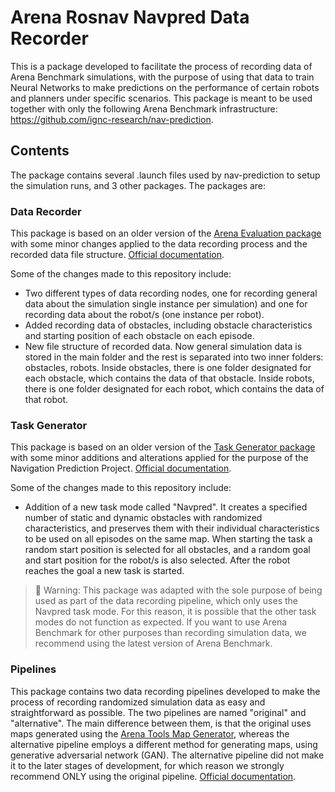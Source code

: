 # Arena Rosnav Navpred Data Recorder

This is a package developed to facilitate the process of recording data of Arena Benchmark simulations, with the purpose of using that data to train Neural 
Networks to make predictions on the performance of certain robots and planners under specific scenarios. This package is meant to be used together with only the following Arena Benchmark infrastructure: https://github.com/ignc-research/nav-prediction.

## Contents

The package contains several .launch files used by nav-prediction to setup the simulation runs, and 3 other packages. The packages are:

### Data Recorder

This package is based on an older version of the [Arena Evaluation package](https://github.com/Arena-Rosnav/arena-evaluation) with some minor changes applied 
to the data recording process and the recorded data file structure. [Official documentation](https://github.com/flameryx/navpred-data-recorder/tree/master/data-recorder/README.md).

Some of the changes made to this repository include:
- Two different types of data recording nodes, one for recording general data about the simulation single instance per simulation) and one for recording data 
about the robot/s (one instance per robot).
- Added recording data of obstacles, including obstacle characteristics and starting position of each obstacle on each episode.
- New file structure of recorded data. Now general simulation data is stored in the main folder and the rest is separated into two inner folders: obstacles, 
robots. Inside obstacles, there is one folder designated for each obstacle, which contains the data of that obstacle. Inside robots, there is one folder
designated for each robot, which contains the data of that robot.


### Task Generator

This package is based on an older version of the [Task Generator package](https://github.com/Arena-Rosnav/task-generator) with some minor additions and alterations
applied for the purpose of the Navigation Prediction Project. [Official documentation](https://github.com/flameryx/navpred-data-recorder/blob/master/task-generator/README.md).

Some of the changes made to this repository include:
- Addition of a new task mode called "Navpred". It creates a specified number of static and dynamic obstacles with randomized characteristics, and preserves 
them with their individual characteristics to be used on all episodes on the same map. When starting the task a random start position is selected for all 
obstacles, and a random goal and start position for the robot/s is also selected. After the robot reaches the goal a new task is started.

> 🚧 Warning: This package was adapted with the sole purpose of being used as part of the data recording pipeline, which only uses the Navpred task mode. For this
reason, it is possible that the other task modes do not function as expected. If you want to use Arena Benchmark for other purposes than recording simulation
data, we recommend using the latest version of Arena Benchmark.


### Pipelines

This package contains two data recording pipelines developed to make the process of recording randomized simulation data as easy and straightforward as 
possible. The two pipelines are named "original" and "alternative". The main difference between them, is that the original uses maps generated using the
[Arena Tools Map Generator](https://github.com/Arena-Rosnav/arena-tools), whereas the alternative pipeline employs a different method for generating maps,
using generative adversarial network (GAN). The alternative pipeline did not make it to the later stages of development, for which reason we strongly recommend ONLY using the original pipeline. [Official documentation](https://github.com/flameryx/navpred-data-recorder/blob/master/pipelines/original/README.md).
